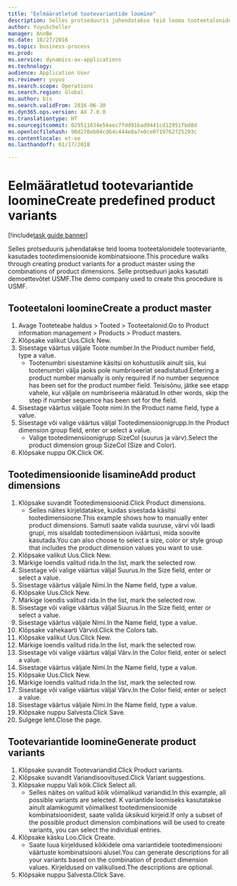 ```yaml
--- 
title: "Eelmääratletud tootevariantide loomine"
description: Selles protseduuris juhendatakse teid looma tooteetalonidele tootevariante, kasutades tootedimensioonide kombinatsioone.
author: YuyuScheller
manager: AnnBe
ms.date: 10/27/2016
ms.topic: business-process
ms.prod: 
ms.service: dynamics-ax-applications
ms.technology: 
audience: Application User
ms.reviewer: yuyus
ms.search.scope: Operations
ms.search.region: Global
ms.author: bis
ms.search.validFrom: 2016-06-30
ms.dyn365.ops.version: AX 7.0.0
ms.translationtype: HT
ms.sourcegitcommit: 029511634e56aec7fdd91bad9441cd12951fbd8d
ms.openlocfilehash: 90d270eb04cd64c444e8a7e0ce0719762725293c
ms.contentlocale: et-ee
ms.lasthandoff: 01/17/2018

---
```

# <a name="create-predefined-product-variants"></a><span data-ttu-id="1aa1b-103">Eelmääratletud tootevariantide loomine</span><span class="sxs-lookup"><span data-stu-id="1aa1b-103">Create predefined product variants</span></span>

[!include[task guide banner](../../includes/task-guide-banner.md)]

<span data-ttu-id="1aa1b-104">Selles protseduuris juhendatakse teid looma tooteetalonidele tootevariante, kasutades tootedimensioonide kombinatsioone.</span><span class="sxs-lookup"><span data-stu-id="1aa1b-104">This procedure walks through creating product variants for a product master using the combinations of product dimensions.</span></span> <span data-ttu-id="1aa1b-105">Selle protseduuri jaoks kasutati demoettevõtet USMF.</span><span class="sxs-lookup"><span data-stu-id="1aa1b-105">The demo company used to create this procedure is USMF.</span></span>


## <a name="create-a-product-master"></a><span data-ttu-id="1aa1b-106">Tooteetaloni loomine</span><span class="sxs-lookup"><span data-stu-id="1aa1b-106">Create a product master</span></span>
1. <span data-ttu-id="1aa1b-107">Avage Tooteteabe haldus > Tooted > Tooteetalonid.</span><span class="sxs-lookup"><span data-stu-id="1aa1b-107">Go to Product information management > Products > Product masters.</span></span>
2. <span data-ttu-id="1aa1b-108">Klõpsake valikut Uus.</span><span class="sxs-lookup"><span data-stu-id="1aa1b-108">Click New.</span></span>
3. <span data-ttu-id="1aa1b-109">Sisestage väärtus väljale Toote number.</span><span class="sxs-lookup"><span data-stu-id="1aa1b-109">In the Product number field, type a value.</span></span>
    * <span data-ttu-id="1aa1b-110">Tootenumbri sisestamine käsitsi on kohustuslik ainult siis, kui tootenumbri välja jaoks pole numbriseeriat seadistatud.</span><span class="sxs-lookup"><span data-stu-id="1aa1b-110">Entering a product number manually is only required if no number sequence has been set for the product number field.</span></span> <span data-ttu-id="1aa1b-111">Teisisõnu, jätke see etapp vahele, kui väljale on numbriseeria määratud.</span><span class="sxs-lookup"><span data-stu-id="1aa1b-111">In other words, skip the step if number sequence has been set for the field.</span></span>  
4. <span data-ttu-id="1aa1b-112">Sisestage väärtus väljale Toote nimi.</span><span class="sxs-lookup"><span data-stu-id="1aa1b-112">In the Product name field, type a value.</span></span>
5. <span data-ttu-id="1aa1b-113">Sisestage või valige väärtus väljal Tootedimensioonigrupp.</span><span class="sxs-lookup"><span data-stu-id="1aa1b-113">In the Product dimension group field, enter or select a value.</span></span>
    * <span data-ttu-id="1aa1b-114">Valige tootedimensioonigrupp SizeCol (suurus ja värv).</span><span class="sxs-lookup"><span data-stu-id="1aa1b-114">Select the product dimension group SizeCol (Size and Color).</span></span>  
6. <span data-ttu-id="1aa1b-115">Klõpsake nuppu OK.</span><span class="sxs-lookup"><span data-stu-id="1aa1b-115">Click OK.</span></span>

## <a name="add-product-dimensions"></a><span data-ttu-id="1aa1b-116">Tootedimensioonide lisamine</span><span class="sxs-lookup"><span data-stu-id="1aa1b-116">Add product dimensions</span></span>
1. <span data-ttu-id="1aa1b-117">Klõpsake suvandit Tootedimensioonid.</span><span class="sxs-lookup"><span data-stu-id="1aa1b-117">Click Product dimensions.</span></span>
    * <span data-ttu-id="1aa1b-118">Selles näites kirjeldatakse, kuidas sisestada käsitsi tootedimensioone.</span><span class="sxs-lookup"><span data-stu-id="1aa1b-118">This example shows how to manually enter product dimensions.</span></span> <span data-ttu-id="1aa1b-119">Samuti saate valida suuruse, värvi või laadi grupi, mis sisaldab tootedimensioon iväärtusi, mida soovite kasutada.</span><span class="sxs-lookup"><span data-stu-id="1aa1b-119">You can also choose to select a size, color or style group that includes the product dimension values you want to use.</span></span>  
2. <span data-ttu-id="1aa1b-120">Klõpsake valikut Uus.</span><span class="sxs-lookup"><span data-stu-id="1aa1b-120">Click New.</span></span>
3. <span data-ttu-id="1aa1b-121">Märkige loendis valitud rida.</span><span class="sxs-lookup"><span data-stu-id="1aa1b-121">In the list, mark the selected row.</span></span>
4. <span data-ttu-id="1aa1b-122">Sisestage või valige väärtus väljal Suurus.</span><span class="sxs-lookup"><span data-stu-id="1aa1b-122">In the Size field, enter or select a value.</span></span>
5. <span data-ttu-id="1aa1b-123">Sisestage väärtus väljale Nimi.</span><span class="sxs-lookup"><span data-stu-id="1aa1b-123">In the Name field, type a value.</span></span>
6. <span data-ttu-id="1aa1b-124">Klõpsake Uus.</span><span class="sxs-lookup"><span data-stu-id="1aa1b-124">Click New.</span></span>
7. <span data-ttu-id="1aa1b-125">Märkige loendis valitud rida.</span><span class="sxs-lookup"><span data-stu-id="1aa1b-125">In the list, mark the selected row.</span></span>
8. <span data-ttu-id="1aa1b-126">Sisestage või valige väärtus väljal Suurus.</span><span class="sxs-lookup"><span data-stu-id="1aa1b-126">In the Size field, enter or select a value.</span></span>
9. <span data-ttu-id="1aa1b-127">Sisestage väärtus väljale Nimi.</span><span class="sxs-lookup"><span data-stu-id="1aa1b-127">In the Name field, type a value.</span></span>
10. <span data-ttu-id="1aa1b-128">Klõpsake vahekaarti Värvid.</span><span class="sxs-lookup"><span data-stu-id="1aa1b-128">Click the Colors tab.</span></span>
11. <span data-ttu-id="1aa1b-129">Klõpsake valikut Uus.</span><span class="sxs-lookup"><span data-stu-id="1aa1b-129">Click New.</span></span>
12. <span data-ttu-id="1aa1b-130">Märkige loendis valitud rida.</span><span class="sxs-lookup"><span data-stu-id="1aa1b-130">In the list, mark the selected row.</span></span>
13. <span data-ttu-id="1aa1b-131">Sisestage või valige väärtus väljal Värv.</span><span class="sxs-lookup"><span data-stu-id="1aa1b-131">In the Color field, enter or select a value.</span></span>
14. <span data-ttu-id="1aa1b-132">Sisestage väärtus väljale Nimi.</span><span class="sxs-lookup"><span data-stu-id="1aa1b-132">In the Name field, type a value.</span></span>
15. <span data-ttu-id="1aa1b-133">Klõpsake Uus.</span><span class="sxs-lookup"><span data-stu-id="1aa1b-133">Click New.</span></span>
16. <span data-ttu-id="1aa1b-134">Märkige loendis valitud rida.</span><span class="sxs-lookup"><span data-stu-id="1aa1b-134">In the list, mark the selected row.</span></span>
17. <span data-ttu-id="1aa1b-135">Sisestage või valige väärtus väljal Värv.</span><span class="sxs-lookup"><span data-stu-id="1aa1b-135">In the Color field, enter or select a value.</span></span>
18. <span data-ttu-id="1aa1b-136">Sisestage väärtus väljale Nimi.</span><span class="sxs-lookup"><span data-stu-id="1aa1b-136">In the Name field, type a value.</span></span>
19. <span data-ttu-id="1aa1b-137">Klõpsake nuppu Salvesta.</span><span class="sxs-lookup"><span data-stu-id="1aa1b-137">Click Save.</span></span>
20. <span data-ttu-id="1aa1b-138">Sulgege leht.</span><span class="sxs-lookup"><span data-stu-id="1aa1b-138">Close the page.</span></span>

## <a name="generate-product-variants"></a><span data-ttu-id="1aa1b-139">Tootevariantide loomine</span><span class="sxs-lookup"><span data-stu-id="1aa1b-139">Generate product variants</span></span>
1. <span data-ttu-id="1aa1b-140">Klõpsake suvandit Tootevariandid.</span><span class="sxs-lookup"><span data-stu-id="1aa1b-140">Click Product variants.</span></span>
2. <span data-ttu-id="1aa1b-141">Klõpsake suvandit Variandisoovitused.</span><span class="sxs-lookup"><span data-stu-id="1aa1b-141">Click Variant suggestions.</span></span>
3. <span data-ttu-id="1aa1b-142">Klõpsake nuppu Vali kõik.</span><span class="sxs-lookup"><span data-stu-id="1aa1b-142">Click Select all.</span></span>
    * <span data-ttu-id="1aa1b-143">Selles näites on valitud kõik võimalikud variandid.</span><span class="sxs-lookup"><span data-stu-id="1aa1b-143">In this example, all possible variants are selected.</span></span> <span data-ttu-id="1aa1b-144">K variantide loomiseks kasutatakse ainult alamkogumit võimalikest tootedimensioonide kombinatsioonidest, saate valida üksikuid kirjeid.</span><span class="sxs-lookup"><span data-stu-id="1aa1b-144">If only a subset of the possible product dimension combinations will be used to create variants, you can select the individual entries.</span></span>  
4. <span data-ttu-id="1aa1b-145">Klõpsake käsku Loo.</span><span class="sxs-lookup"><span data-stu-id="1aa1b-145">Click Create.</span></span>
    * <span data-ttu-id="1aa1b-146">Saate luua kirjeldused kõikidele oma variantidele tootedimensiooni väärtuste kombinatsiooni alusel.</span><span class="sxs-lookup"><span data-stu-id="1aa1b-146">You can generate descriptions for all your variants based on the combination of product dimension values.</span></span> <span data-ttu-id="1aa1b-147">Kirjeldused on valikulised.</span><span class="sxs-lookup"><span data-stu-id="1aa1b-147">The descriptions are optional.</span></span>  
5. <span data-ttu-id="1aa1b-148">Klõpsake nuppu Salvesta.</span><span class="sxs-lookup"><span data-stu-id="1aa1b-148">Click Save.</span></span>


